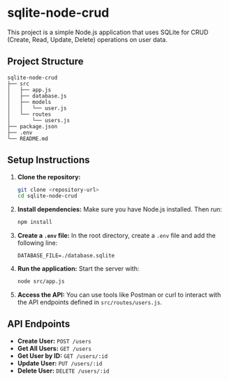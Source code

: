 # sqlite-node-crud

This project is a simple Node.js application that uses SQLite for CRUD (Create, Read, Update, Delete) operations on user data.

## Project Structure

```
sqlite-node-crud
├── src
│   ├── app.js
│   ├── database.js
│   ├── models
│   │   └── user.js
│   └── routes
│       └── users.js
├── package.json
├── .env
└── README.md
```

## Setup Instructions

1. **Clone the repository:**
   ```bash
   git clone <repository-url>
   cd sqlite-node-crud
   ```

2. **Install dependencies:**
   Make sure you have Node.js installed. Then run:
   ```bash
   npm install
   ```

3. **Create a `.env` file:**
   In the root directory, create a `.env` file and add the following line:
   ```
   DATABASE_FILE=./database.sqlite
   ```

4. **Run the application:**
   Start the server with:
   ```bash
   node src/app.js
   ```

5. **Access the API:**
   You can use tools like Postman or curl to interact with the API endpoints defined in `src/routes/users.js`.

## API Endpoints

- **Create User:** `POST /users`
- **Get All Users:** `GET /users`
- **Get User by ID:** `GET /users/:id`
- **Update User:** `PUT /users/:id`
- **Delete User:** `DELETE /users/:id`

